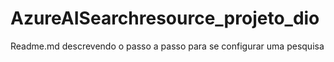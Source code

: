 # AzureAISearchresource_projeto_dio
Readme.md descrevendo o passo a passo para se configurar uma pesquisa
